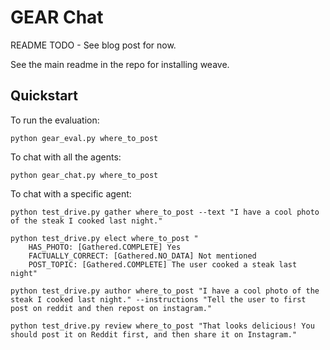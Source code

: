 
# GEAR Chat


README TODO - See blog post for now.


See the main readme in the repo for installing weave.


## Quickstart

To run the evaluation:

    python gear_eval.py where_to_post


To chat with all the agents:

    python gear_chat.py where_to_post


To chat with a specific agent:

    python test_drive.py gather where_to_post --text "I have a cool photo of the steak I cooked last night."

    python test_drive.py elect where_to_post "
        HAS_PHOTO: [Gathered.COMPLETE] Yes
        FACTUALLY_CORRECT: [Gathered.NO_DATA] Not mentioned
        POST_TOPIC: [Gathered.COMPLETE] The user cooked a steak last night"

    python test_drive.py author where_to_post "I have a cool photo of the steak I cooked last night." --instructions "Tell the user to first post on reddit and then repost on instagram."
    
    python test_drive.py review where_to_post "That looks delicious! You should post it on Reddit first, and then share it on Instagram."


   



